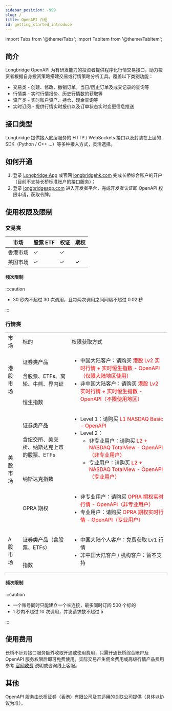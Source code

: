 ```yaml
---
sidebar_position: -999
slug: /
title: OpenAPI 介绍
id: getting_started_introduce
---
```


import Tabs from '@theme/Tabs';
import TabItem from '@theme/TabItem';

## 简介

Longbridge OpenAPI 为有研发能力的投资者提供程序化行情交易接口，助力投资者根据自身投资策略搭建交易或行情策略分析工具。覆盖以下类别功能：

- 交易类 - 创建、修改、撤销订单，当日/历史订单及成交记录的查询等
- 行情类 - 实时行情报价、历史行情数的获取等
- 资产类 - 实时账户资产、持仓、现金查询等
- 实时订阅 - 提供行情实时报价以及订单状态实时变更信息推送

## 接口类型

Longbridge 提供接入底层服务的 HTTP / WebSockets 接口以及封装在上层的 SDK（Python / C++ ...）等多种接入方式，灵活选择。

## 如何开通

1. 登录 [Longbridge App](https://longbridgeapp.com/download) 或官网 [longbridgehk.com](https://longbridge.hk) 完成长桥综合账户的开户（目前不支持长桥标准账户的接口服务）；
2. 登录 [longbridgeapp.com](https://longbridgeapp.com) 进入开发者平台，完成开发者认证即 OpenAPI 权限申请，获取令牌。

## 使用权限及限制

### 交易类

| 市场     | 股票 ETF | 权证 | 期权 |
| -------- | -------- | ---- | ---- |
| 香港市场 | ✓        | ✓    |      |
| 美国市场 | ✓        | ✓    | ✓    |

#### 频次限制

:::caution

- 30 秒内不超过 30 次调用，且每两次调用之间间隔不超过 0.02 秒

:::

### 行情类

<table>
    <tr>
        <td>市场</td>
        <td>标的</td>
        <td>权限获取方式</td>
    </tr>
    <tr>
        <td rowspan="2">港股市场</td>
        <td>证券类产品<br /><br />含股票、ETFs、窝轮、牛熊、界内证</td>
        <td rowspan="2">
            <ul>
            <li>中国大陆客户：请购买 <font color="red">港股 Lv2 实时行情 + 实时恒生指数 - OpenAPI（仅限大陆地区使用）</font></li>
            <li>非中国大陆客户：请购买 <font color="red">港股 Lv2 实时行情 + 实时恒生指数 - OpenAPI（不限使用地区）</font></li>
            </ul>
        </td>
    </tr>
    <tr>
        <td>恒生指数</td>
    </tr>
    <tr>
        <td rowspan="3">美股市场</td>
        <td>证券类产品<br /><br />含纽交所、美交所、纳斯达克上市的股票、ETFs</td>
        <td rowspan="2">
            <ul>
            <li>Level 1：请购买 <font color="red">L1 NASDAQ Basic - OpenAPI</font></li>
            <li>Level 2：
                <ul>
                <li>非专业用户：请购买 <font color="red">L2 + NASDAQ TotalView - OpenAPI（非专业用户）</font></li>
                <li>专业用户：请购买 <font color="red">L2 + NASDAQ TotalView - OpenAPI（专业用户）</font></li>
                </ul>
            </li>
            </ul>
        </td>
    </tr>
    <tr>
        <td>纳斯达克指数</td>
    </tr>
    <tr>
        <td>OPRA 期权</td>
        <td>
            <ul>
            <li>非专业用户：请购买 <font color="red">OPRA 期权实时行情 - OpenAPI（非专业用户）</font></li>
            <li>专业用户：请购买 <font color="red">OPRA 期权实时行情 - OpenAPI（专业用户）</font></li>
            </ul>
        </td>
    </tr>
    <tr>
        <td rowspan="2">A 股市场</td>
        <td>证券类产品（含股票、ETFs）</td>
        <td rowspan="2">
        <ul>
            <li>中国大陆个人客户：免费获取 Lv1 行情</li>
            <li>非中国大陆客户 / 机构客户：暂不支持</li>
        </ul>
        </td>
    </tr>
    <tr>
        <td>指数</td>
    </tr>
</table>

#### 频次限制

:::caution

- 一个账号同时只能建立一个长连接，最多同时订阅 500 个标的
- 1 秒内不超过 10 次调用，并发请求数不超过 5

:::

## 使用费用

长桥不针对接口服务额外收取开通或使用费用，只需开通长桥综合账户及 OpenAPI 服务权限后即可免费使用。实际交易产生佣金费用或高级行情产品费用参考 [官网收费](https://longbridge.hk/rate) 说明或咨询线上客服。

## 其他

OpenAPI 服务由长桥证券（香港）有限公司及其适用的关联公司提供（具体以协议为准）。
